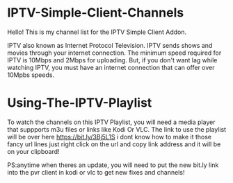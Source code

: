 # IPTV-Simple-Client-Channels

Hello! This is my channel list for the IPTV Simple Client Addon.

IPTV also known as Internet Protocol Television. IPTV sends shows and movies through your internet connection. The minimum speed required for IPTV is 10Mbps and 2Mbps for uploading. But, if you don't want lag while watching IPTV, you must have an internet connection that can offer over 10Mpbs speeds.

# Using-The-IPTV-Playlist
To watch the channels on this IPTV Playlist, you will need a media player that suppports m3u files or links like Kodi Or VLC.
The link to use the playlist will be over here https://bit.ly/3Bj5L1S
i dont know how to make it those fancy url lines just right click on the url and
copy link address and it will be on your clipboard!

PS:anytime when theres an update, you will need to put the new bit.ly link into the pvr client in kodi or vlc to get new fixes and
channels!
